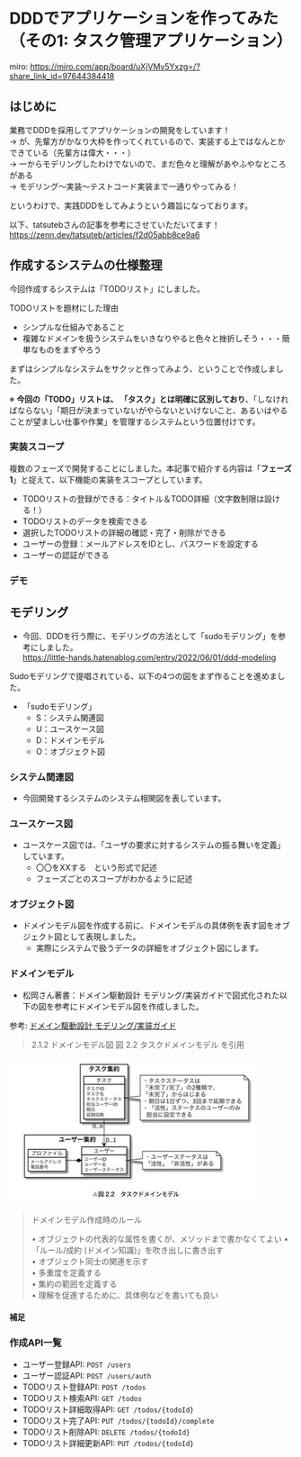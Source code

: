 # DDDでアプリケーションを作ってみた（その1: タスク管理アプリケーション）

miro: https://miro.com/app/board/uXjVMv5Yxzg=/?share_link_id=97644384418

## はじめに
業務でDDDを採用してアプリケーションの開発をしています！  
→ が、先輩方がかなり大枠を作ってくれているので、実装する上ではなんとかできている（先輩方は偉大・・・）  
→ 一からモデリングしたわけでないので、まだ色々と理解があやふやなところがある   
→ モデリング〜実装〜テストコード実装まで一通りやってみる！

というわけで、実践DDDをしてみようという趣旨になっております。

以下、tatsutebさんの記事を参考にさせていただいてます！  
https://zenn.dev/tatsuteb/articles/f2d05abb8ce9a6

## 作成するシステムの仕様整理
今回作成するシステムは「TODOリスト」にしました。

TODOリストを題材にした理由
- シンプルな仕組みであること
- 複雑なドメインを扱うシステムをいきなりやると色々と挫折しそう・・・簡単なものをまずやろう

まずはシンプルなシステムをサクッと作ってみよう、ということで作成しました。

※ **今回の「TODO」リストは、 「タスク」とは明確に区別しており**、「しなければならない」「期日が決まっていないがやらないといけないこと、あるいはやることが望ましい仕事や作業」を管理するシステムという位置付けです。

### 実装スコープ
複数のフェーズで開発することにしました。本記事で紹介する内容は「**フェーズ1**」と捉えて、以下機能の実装をスコープとしています。
- TODOリストの登録ができる：タイトル＆TODO詳細（文字数制限は設ける！）
- TODOリストのデータを検索できる
- 選択したTODOリストの詳細の確認・完了・削除ができる
- ユーザーの登録：メールアドレスをIDとし、パスワードを設定する
- ユーザーの認証ができる

### デモ


## モデリング
- 今回、DDDを行う際に、モデリングの方法として「sudoモデリング」を参考にしました。  
https://little-hands.hatenablog.com/entry/2022/06/01/ddd-modeling

Sudoモデリングで提唱されている、以下の4つの図をまず作ることを進めました。

- 「sudoモデリング」
  - S：システム関連図
  - U：ユースケース図
  - D：ドメインモデル
  - O：オブジェクト図


### システム関連図
- 今回開発するシステムのシステム相関図を表しています。


### ユースケース図
- ユースケース図では、「ユーザの要求に対するシステムの振る舞いを定義」しています。
  - 〇〇をXXする　という形式で記述
  - フェーズごとのスコープがわかるように記述

### オブジェクト図
- ドメインモデル図を作成する前に、ドメインモデルの具体例を表す図をオブジェクト図として表現しました。
  - 実際にシステムで扱うデータの詳細をオブジェクト図にします。

### ドメインモデル
- 松岡さん著書：ドメイン駆動設計 モデリング/実装ガイドで図式化された以下の図を参考にドメインモデル図を作成しました。

参考: [ドメイン駆動設計 モデリング/実装ガイド](https://booth.pm/ja/items/18356321)
> 2.1.2 ドメインモデル図 図 2.2 タスクドメインモデル を引用

![img.png](img.png)

> ドメインモデル作成時のルール  
> 
> • オブジェクトの代表的な属性を書くが、メソッドまで書かなくてよい •「ルール/成約 (ドメイン知識)」を吹き出しに書き出す  
> • オブジェクト同士の関連を示す  
> • 多重度を定義する  
> • 集約の範囲を定義する  
> • 理解を促進するために、具体例などを書いても良い  

#### 補足

### 作成API一覧
- ユーザー登録API: `POST /users`
- ユーザー認証API: `POST /users/auth`
- TODOリスト登録API: `POST /todos`
- TODOリスト検索API: `GET /todos`
- TODOリスト詳細取得API: `GET /todos/{todoId}`
- TODOリスト完了API: `PUT /todos/{todoId}/complete`
- TODOリスト削除API: `DELETE /todos/{todoId}`
- TODOリスト詳細更新API: `PUT /todos/{todoId}`

